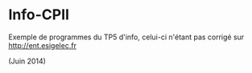 Info-CPII
=========
Exemple de programmes du TP5 d'info, celui-ci n'étant pas corrigé sur http://ent.esigelec.fr

(Juin 2014)
